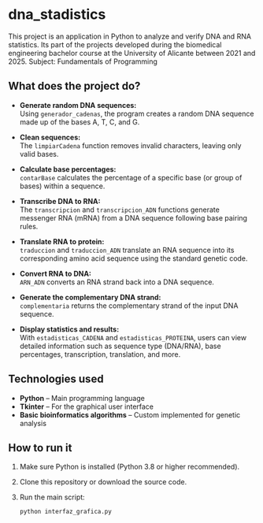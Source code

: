 # dna_stadistics
This project is an application in Python to analyze and verify DNA and RNA statistics. Its part of the projects developed during the biomedical engineering bachelor course at the University of Alicante between 2021 and 2025.
Subject: Fundamentals of Programming


## What does the project do?

- **Generate random DNA sequences:**  
  Using `generador_cadenas`, the program creates a random DNA sequence made up of the bases A, T, C, and G.

- **Clean sequences:**  
  The `limpiarCadena` function removes invalid characters, leaving only valid bases.

- **Calculate base percentages:**  
  `contarBase` calculates the percentage of a specific base (or group of bases) within a sequence.

- **Transcribe DNA to RNA:**  
  The `transcripcion` and `transcripcion_ADN` functions generate messenger RNA (mRNA) from a DNA sequence following base pairing rules.

- **Translate RNA to protein:**  
  `traduccion` and `traduccion_ADN` translate an RNA sequence into its corresponding amino acid sequence using the standard genetic code.

- **Convert RNA to DNA:**  
  `ARN_ADN` converts an RNA strand back into a DNA sequence.

- **Generate the complementary DNA strand:**  
  `complementaria` returns the complementary strand of the input DNA sequence.

- **Display statistics and results:**  
  With `estadisticas_CADENA` and `estadisticas_PROTEINA`, users can view detailed information such as sequence type (DNA/RNA), base percentages, transcription, translation, and more.

## Technologies used

- **Python** – Main programming language  
- **Tkinter** – For the graphical user interface  
- **Basic bioinformatics algorithms** – Custom implemented for genetic analysis

## How to run it

1. Make sure Python is installed (Python 3.8 or higher recommended).
2. Clone this repository or download the source code.
3. Run the main script:

   ```bash
   python interfaz_grafica.py

